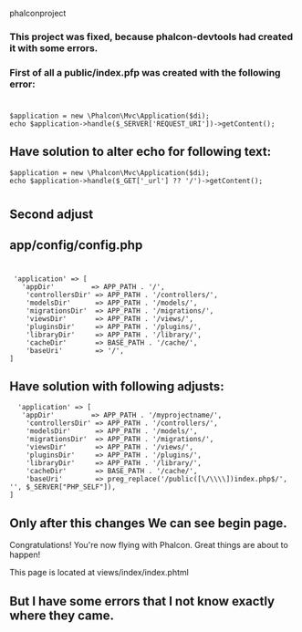  phalconproject
 
### This project was fixed, because phalcon-devtools had created it with some errors. 
### First of all a public/index.pfp was created with the following error:
#
    $application = new \Phalcon\Mvc\Application($di);
    echo $application->handle($_SERVER['REQUEST_URI'])->getContent();

## Have solution to alter echo for following text:

    $application = new \Phalcon\Mvc\Application($di);
    echo $application->handle($_GET['_url'] ?? '/')->getContent();
#
## Second adjust
## app/config/config.php
#
     'application' => [
       'appDir'         => APP_PATH . '/',
        'controllersDir' => APP_PATH . '/controllers/',
        'modelsDir'      => APP_PATH . '/models/',
        'migrationsDir'  => APP_PATH . '/migrations/',
        'viewsDir'       => APP_PATH . '/views/',
        'pluginsDir'     => APP_PATH . '/plugins/',
        'libraryDir'     => APP_PATH . '/library/',
        'cacheDir'       => BASE_PATH . '/cache/',
        'baseUri'        => '/',
    ]
 ## Have solution with following adjusts:
 
      'application' => [
       'appDir'         => APP_PATH . '/myprojectname/',
        'controllersDir' => APP_PATH . '/controllers/',
        'modelsDir'      => APP_PATH . '/models/',
        'migrationsDir'  => APP_PATH . '/migrations/',
        'viewsDir'       => APP_PATH . '/views/',
        'pluginsDir'     => APP_PATH . '/plugins/',
        'libraryDir'     => APP_PATH . '/library/',
        'cacheDir'       => BASE_PATH . '/cache/',
        'baseUri'        => preg_replace('/public([\/\\\\])index.php$/', '', $_SERVER["PHP_SELF"]),
    ]
 
 ## Only after this changes We can see begin page.
 
Congratulations!
You're now flying with Phalcon. Great things are about to happen!

This page is located at views/index/index.phtml

## But I have some errors that I not know exactly where they came.
